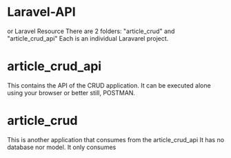 # Laravel-API
or Laravel Resource
There are 2 folders: "article_crud" and "article_crud_api"
Each is an individual Laravarel project.

# article_crud_api
This contains the API of the CRUD application. It can be executed alone using your browser or better still, POSTMAN.

# article_crud
This is another application that consumes from the article_crud_api
It has no database nor model. It only consumes
